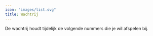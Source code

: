 ```yaml
---
icon: "images/list.svg"
title: Wachtrij
---
```

De wachtrij houdt tijdelijk de volgende nummers die je wil afspelen bij.
